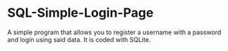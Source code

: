 # SQL-Simple-Login-Page
A simple program that allows you to register a username with a password and login using said data. It is coded with SQLite.
